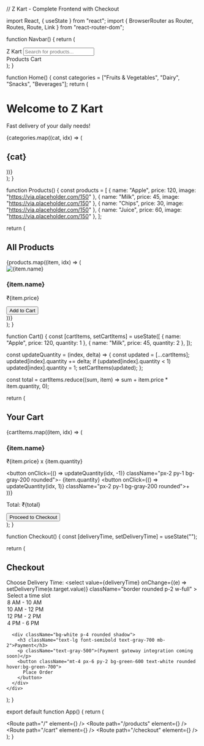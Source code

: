// Z Kart - Complete Frontend with Checkout

import React, { useState } from "react";
import { BrowserRouter as Router, Routes, Route, Link } from "react-router-dom";

function Navbar() {
  return (
    <nav className="bg-white shadow-md p-4 flex justify-between items-center">
      <Link to="/" className="text-xl font-bold text-green-600">Z Kart</Link>
      <input
        type="text"
        placeholder="Search for products..."
        className="border p-2 rounded w-1/2"
      />
      <div className="space-x-4">
        <Link to="/products" className="text-gray-700 hover:text-green-600">Products</Link>
        <Link to="/cart" className="text-gray-700 hover:text-green-600">Cart</Link>
      </div>
    </nav>
  );
}

function Home() {
  const categories = ["Fruits & Vegetables", "Dairy", "Snacks", "Beverages"];
  return (
    <div className="p-6">
      <div className="text-center mb-8">
        <h1 className="text-3xl font-bold text-green-700">Welcome to Z Kart</h1>
        <p className="text-gray-600">Fast delivery of your daily needs!</p>
      </div>
      <div className="grid grid-cols-2 md:grid-cols-4 gap-4">
        {categories.map((cat, idx) => (
          <div
            key={idx}
            className="bg-white p-4 rounded shadow hover:shadow-lg text-center cursor-pointer"
          >
            <h2 className="text-lg font-semibold text-gray-700">{cat}</h2>
          </div>
        ))}
      </div>
    </div>
  );
}

function Products() {
  const products = [
    { name: "Apple", price: 120, image: "https://via.placeholder.com/150" },
    { name: "Milk", price: 45, image: "https://via.placeholder.com/150" },
    { name: "Chips", price: 30, image: "https://via.placeholder.com/150" },
    { name: "Juice", price: 60, image: "https://via.placeholder.com/150" },
  ];

  return (
    <div className="p-6">
      <h2 className="text-2xl font-bold mb-4 text-green-700">All Products</h2>
      <div className="grid grid-cols-2 md:grid-cols-4 gap-4">
        {products.map((item, idx) => (
          <div
            key={idx}
            className="bg-white p-4 rounded shadow hover:shadow-lg text-center"
          >
            <img src={item.image} alt={item.name} className="w-full h-32 object-cover mb-2 rounded" />
            <h3 className="text-lg font-semibold text-gray-700">{item.name}</h3>
            <p className="text-green-600 font-bold">₹{item.price}</p>
            <button className="mt-2 px-4 py-2 bg-green-600 text-white rounded hover:bg-green-700">
              Add to Cart
            </button>
          </div>
        ))}
      </div>
    </div>
  );
}

function Cart() {
  const [cartItems, setCartItems] = useState([
    { name: "Apple", price: 120, quantity: 1 },
    { name: "Milk", price: 45, quantity: 2 },
  ]);

  const updateQuantity = (index, delta) => {
    const updated = [...cartItems];
    updated[index].quantity += delta;
    if (updated[index].quantity < 1) updated[index].quantity = 1;
    setCartItems(updated);
  };

  const total = cartItems.reduce((sum, item) => sum + item.price * item.quantity, 0);

  return (
    <div className="p-6">
      <h2 className="text-2xl font-bold mb-4 text-green-700">Your Cart</h2>
      <div className="space-y-4">
        {cartItems.map((item, idx) => (
          <div key={idx} className="bg-white p-4 rounded shadow flex justify-between items-center">
            <div>
              <h3 className="text-lg font-semibold text-gray-700">{item.name}</h3>
              <p className="text-gray-600">₹{item.price} x {item.quantity}</p>
            </div>
            <div className="flex items-center space-x-2">
              <button onClick={() => updateQuantity(idx, -1)} className="px-2 py-1 bg-gray-200 rounded">-</button>
              <span>{item.quantity}</span>
              <button onClick={() => updateQuantity(idx, 1)} className="px-2 py-1 bg-gray-200 rounded">+</button>
            </div>
          </div>
        ))}
      </div>
      <div className="mt-6 text-right">
        <p className="text-xl font-bold text-green-700">Total: ₹{total}</p>
        <Link to="/checkout">
          <button className="mt-4 px-6 py-2 bg-green-600 text-white rounded hover:bg-green-700">
            Proceed to Checkout
          </button>
        </Link>
      </div>
    </div>
  );
}

function Checkout() {
  const [deliveryTime, setDeliveryTime] = useState("");

  return (
    <div className="p-6">
      <h2 className="text-2xl font-bold mb-4 text-green-700">Checkout</h2>
      <div className="bg-white p-4 rounded shadow mb-4">
        <label className="block text-gray-700 mb-2">Choose Delivery Time:</label>
        <select
          value={deliveryTime}
          onChange={(e) => setDeliveryTime(e.target.value)}
          className="border rounded p-2 w-full"
        >
          <option value="">Select a time slot</option>
          <option>8 AM - 10 AM</option>
          <option>10 AM - 12 PM</option>
          <option>12 PM - 2 PM</option>
          <option>4 PM - 6 PM</option>
        </select>
      </div>

      <div className="bg-white p-4 rounded shadow">
        <h3 className="text-lg font-semibold text-gray-700 mb-2">Payment</h3>
        <p className="text-gray-500">(Payment gateway integration coming soon)</p>
        <button className="mt-4 px-6 py-2 bg-green-600 text-white rounded hover:bg-green-700">
          Place Order
        </button>
      </div>
    </div>
  );
}

export default function App() {
  return (
    <Router>
      <div className="min-h-screen bg-gray-50">
        <Navbar />
        <Routes>
          <Route path="/" element={<Home />} />
          <Route path="/products" element={<Products />} />
          <Route path="/cart" element={<Cart />} />
          <Route path="/checkout" element={<Checkout />} />
        </Routes>
      </div>
    </Router>
  );
}
